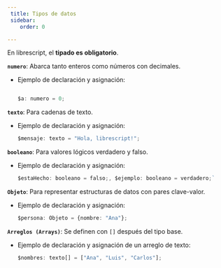 ```yaml
---
 title: Tipos de datos
 sidebar:
    order: 0

---
```

En librescript, el **tipado es obligatorio**.

**`numero`**: Abarca tanto enteros como números con decimales.

* Ejemplo de declaración y asignación:

    ```ts

    $a: numero = 0;

    ```

**`texto`**: Para cadenas de texto.

* Ejemplo de declaración y asignación:

    ```ts
    $mensaje: texto = "Hola, librescript!";
    ```

**`booleano`**: Para valores lógicos verdadero y falso.

* Ejemplo de declaración y asignación:

    ```ts
    $estaHecho: booleano = falso;, $ejemplo: booleano = verdadero;`
    ```

**`Objeto`**: Para representar estructuras de datos con pares clave-valor.

* Ejemplo de declaración y asignación:

    ```ts
    $persona: Objeto = {nombre: "Ana"};
    ```

**`Arreglos (Arrays)`**: Se definen con `[]` después del tipo base.

* Ejemplo de declaración y asignación de un arreglo de texto:

    ```ts
    $nombres: texto[] = ["Ana", "Luis", "Carlos"];
    ```
